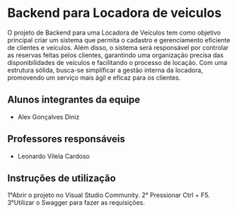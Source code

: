 # Backend para Locadora de veiculos
O projeto de Backend para uma Locadora de Veículos tem como objetivo principal criar um sistema que permita o cadastro e gerenciamento eficiente de clientes e veículos. Além disso, o sistema será responsável por controlar as reservas feitas pelos clientes, garantindo uma organização precisa das disponibilidades de veículos e facilitando o processo de locação. Com uma estrutura sólida, busca-se simplificar a gestão interna da locadora, promovendo um serviço mais ágil e eficaz para os clientes.

## Alunos integrantes da equipe

* Alex Gonçalves Diniz

## Professores responsáveis

* Leonardo Vilela Cardoso

## Instruções de utilização

1°Abrir o projeto no Visual Studio Community.
2° Pressionar Ctrl + F5.
3°Utilizar o Swagger para fazer as requisições.

